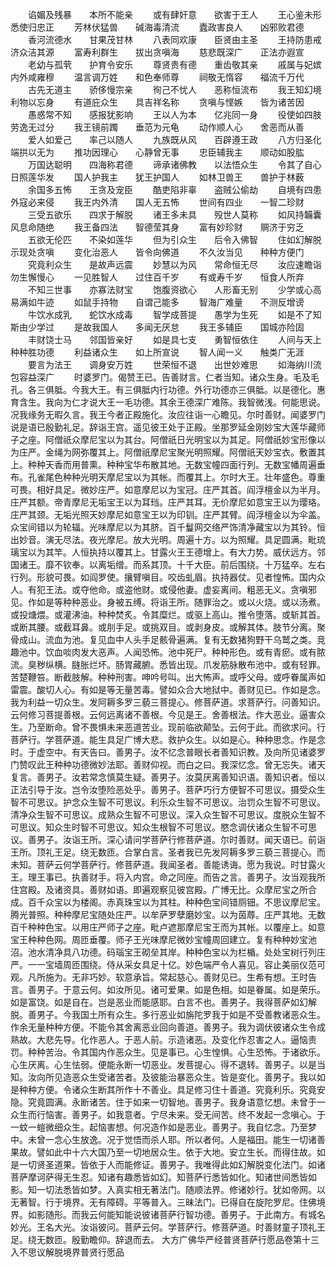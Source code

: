 <!-- { "loadSidebar": true } -->
　　谄媚及残暴　　本所不能亲
　　或有肆奸意　　欲害于王人
　　王心鉴未形　　悉使归忠正
　　芳林伏猛兽　　碱海毒清流
　　蠹政害良人　　凶邪败君德
　　香河流德水　　甘果茂甘林
　　八表同欢康　　臣贤由主圣
　　王持防患戒　　济众洁其源
　　富寿利群生　　拔出贪嗔海
　　慈悲既深广　　正法亦遐宣
　　老幼与孤茕　　护育令安乐
　　尊贤贵有德　　重齿敬其亲
　　戚属与妃嫔　　内外咸雍穆
　　温言调万姓　　和色奉师尊
　　祠敬无惰容　　福流千万代
　　古先无道主　　骄侈慢宗亲
　　徇己不忧人　　恶称恒流布
　　我王知幻境　　利物以忘身
　　有道庇众生　　具吉祥名称
　　贪嗔与悭嫉　　皆为诸苦因
　　愚惑常不知　　感报犹影响
　　王以人为本　　亿兆同一身
　　役使如四肢　　劳逸无过分
　　我王镜前躅　　垂范为元龟
　　动作顺人心　　舍恶而从善
　　爱人如爱己　　率己以随人
　　九族既从风　　百辟遵王政
　　八方归圣化　　端拱以无为
　　推功因理心　　心静曾无事
　　忠臣辅我主　　顺动如股肱
　　万国达聪明　　四海称君德
　　谛承诸佛教　　以法悟众生
　　令其了自心　　日照莲华发
　　国人护我主　　犹王护国人
　　如林卫兽王　　兽护于林薮
　　余国多五怖　　王贪及宠臣
　　酷吏陷非辜　　盗贼公偷劫
　　自境有四患　　外寇必来侵
　　我王内外清　　国人无五怖
　　世间有四业　　一智二珍财
　　三受五欲乐　　四求于解脱
　　诸王多未具　　殁世人莫称
　　如风持韛囊　　风息命随绝
　　我王备四法　　智德莹其身
　　富有妙珍财　　赒济于穷乏
　　五欲无伦匹　　不染如莲华
　　但为引众生　　后令入佛智
　　住如幻解脱　　示现处贪嗔
　　变化治恶人　　皆令向佛道
　　不久汝当见　　种种方便门
　　究竟利众生　　是故声远震
　　妙慧以为风　　常命恒无尽
　　汝应速瞻诣　　勿生懈慢心
　　一见胜智人　　过住百千岁
　　有或寿千岁　　恒食人所弃
　　不知三世事　　亦寡法财宝
　　饱腹资欲心　　人形畜无别
　　少学或心高　　易满如牛迹
　　如鼠手持物　　自谓己能多
　　智海广难量　　不测反增谤
　　牛饮水成乳　　蛇饮水成毒
　　智学成菩提　　愚学为生死
　　如是不了知　　斯由少学过
　　是故我国人　　多闻无厌怠
　　我王多辅臣　　国城亦险固
　　丰财饶士马　　邻国皆亲好
　　如是具七支　　勇智恒依住
　　人间与天上　　种种胜功德
　　利益诸众生　　如上所宣说
　　智人闻一义　　触类广无涯
　　要言为法王　　调身安万姓
　　世荣恒不退　　出世妙难思
　　如海纳川流　　包容益深广
　　时婆罗门。偈赞王已。告善财言。仁者当知。诸众生身。毛及毛孔。各三俱胝。今我大王。有三俱胝内行功德。外行功德亦三俱胝。以是德化。惠育含生。我向为仁才说大王一毛功德。其余王德深广难陈。我智微浅。何能思说。况我缘务无暇久言。我王今者正殿施化。汝应往诣一心瞻见。尔时善财。闻婆罗门说是语已殷勤礼足。辞诣王宫。遥见彼王处于正殿。坐那罗延金刚妙宝大莲华藏师子之座。阿僧祇众摩尼宝以为其台。阿僧祇日光明宝以为其足。阿僧祇妙宝形像以为庄严。金绳为网弥覆其上。阿僧祇摩尼宝聚光明照耀。阿僧祇天妙宝衣。敷置其上。种种天香而用普熏。种种宝华布散其地。无数宝幢四面行列。无数宝幡周遍垂布。孔雀尾色种种光明天摩尼宝以为其帐。而覆其上。尔时大王。壮年盛色。尊重可畏。相好具足。微妙庄严。如意摩尼以为宝冠。庄严其首。阎浮檀金以为半月。庄严其额。帝青摩尼无垢宝王以为耳珰。庄严其耳。无价摩尼如意宝王以为璎珞。庄严其颈。无垢光照天妙摩尼如意宝王以为印钏。庄严其臂。阎浮檀金以为伞盖。众宝间错以为轮辐。光味摩尼以为其脐。百千鬘网交络严饰清净藏宝以为其铃。恒出妙音。演无尽法。夜光摩尼。放大光明。周遍十方。以为照耀。具足圆满。毗琉璃宝以为其竿。人恒执持以覆其上。甘露火王王德增上。有大力势。威伏远方。邻国诸王。靡不钦奉。以离垢缯。而系其顶。十千大臣。前后围绕。十万猛卒。左右行列。形貌可畏。如阎罗使。攘臂嗔目。咬齿虬眉。执持器仗。见者惶怖。国内众人。有犯王法。或夺他命。或盗他财。或侵他妻。虚妄离间。粗恶无义。贪嗔邪见。作如是等种种恶业。身被五缚。将诣王所。随罪治之。或以火烧。或以汤煮。或投煻煨。或灌沸油。种种焚炙。令其糜烂。或驱上高山。推令堕落。或斩其首。或断其腰。或截耳鼻。或刖手足。或挑双目。或剥身皮。或解其体。肢节分离。聚骨成山。流血为池。复见血中人头手足骸骨遍满。复有无数猪狗野干乌鹫之类。竞趣池中。饮血啖肉发大恶声。人闻恐怖。池中死尸。种种形色。或有青瘀。或有脓流。臭秽纵横。膖胀烂坏。肠胃藏腑。悉皆出现。爪发筋脉散布池中。或有轻罪。苦楚鞭笞。断截肢解。种种刑害。呻吟号叫。出大怖声。或呼父母。或呼眷属声如雷震。酸切人心。有如是等无量苦毒。譬如众合大地狱中。善财见已。作如是念。我为利益一切众生。发阿耨多罗三藐三菩提心。修菩萨道。求菩萨行。问善知识。云何修习菩提善根。云何远离诸不善根。今见是王。舍善根法。作大恶业。逼害众生。乃至断命。曾不畏惧未来恶道苦业。现前临欲颠坠。云何于此。而欲求问。行菩萨行。学菩萨道。能生具足广博大悲。救护众生。以如是心。种种思念。作是念时。于虚空中。有天告曰。善男子。汝不忆念普眼长者善知识教。及向所见诸婆罗门赞叹此王种种功德微妙法耶。善财仰视。而白之曰。我深忆念。曾无忘失。诸天复言。善男子。汝若常念慎莫生疑。善男子。汝莫厌离善知识语。善知识者。恒以正法引导于汝。岂令汝堕险恶处乎。善男子。菩萨巧行方便智不可思议。摄受众生智不可思议。护念众生智不可思议。利乐众生智不可思议。治罚众生智不可思议。清净众生智不可思议。成熟众生智不可思议。深入众生智不可思议。度脱众生智不可思议。知众生时智不可思议。知众生根智不可思议。愍念调伏诸众生智不可思议。善男子。汝诣王所。深心请问学菩萨行修菩萨道。尔时善财。闻天语已。前诣王所。顶礼王足。绕无数匝。合掌白言。圣者我已先发阿耨多罗三藐三菩提心。而未知。菩萨云何学菩萨行。修菩萨道。我闻圣者。善能诱诲。愿为我说。时甘露火王。理王事已。执善财手。将入内宫。命之同座。而告之言。善男子。汝当观我所住宫殿。及诸资具。善财如语。即遍观察见彼宫殿。广博无比。众摩尼宝之所合成。百千众宝以为楼阁。赤真珠宝以为其柱。种种色宝间错厕钿。不思议摩尼宝。腾光普照。种种摩尼宝随处庄严。以牟萨罗孽磨妙宝。以为茵蓐。庄严其地。无数百千种种色宝。以用庄严师子之座。毗卢遮那摩尼宝王而为其帐。以覆座上。如意宝王种种色网。周匝垂覆。师子王光味摩尼微妙宝幢周回建立。复有种种妙宝池沼。池水清净具八功德。码瑙宝王砌垒其岸。种种色宝以为栏楯。处处宝树行列庄严。一一宝墙周匝围绕。侍从采女具足十亿。妙色端严令人喜见。容止美丽仪范可观。凡所施为。无非巧妙。软意承旨。常起慈心。善财见已。生希有想。王时告言。善男子。于意云何。如汝所见。诸可爱果。如是色相。如是眷属。如是荣乐。如是富饶。如是自在。岂是恶业而能感耶。白言不也。善男子。我得菩萨如幻解脱。善男子。今我国土所有众生。多行恶业如旃陀罗我于如是不受善教诸恶众生。作余无量种种方便。不能令其舍离恶业回向善道。善男子。我为调伏彼诸众生令成熟故。大悲先导。化作恶人。于恶人前。示造诸恶。及变化作忍害之人。逼恼责罚。种种苦治。令其国内作恶众生。见是事已。心生惶惧。心生恐怖。于诸欲乐。心生厌离。心生怯弱。便能永断一切恶业。发菩提心。得不退转。善男子。以是当知。汝向所见造恶众生受诸苦者。及彼能治暴恶众生。皆是变化。善男子。我以如是种种方便。令诸众生断其所作十不善业。具足修习住十善道。究竟利乐。究竟安隐。究竟圆满。永断诸苦。住于如来一切智地。善男子。我身语意忆想。未曾于一众生而行恼害。善男子。如我意者。宁尽未来。受无间苦。终不发起一念嗔心。于一蚊一螘微细众生。起恼害想。何况造作如是恶业。善男子。我自忆念。乃至梦中。未曾一念心生放逸。况于觉悟而杀人耶。所以者何。人是福田。能生一切诸善果故。譬如此中十六大国乃至一切地居众生。依于大地。安立生长。而得住故。如是一切贤圣道果。皆依于人而能修证。善男子。我唯得此如幻解脱变化法门。如诸菩萨摩诃萨得无生忍。知诸有趣悉皆如幻。知菩萨行悉皆如化。知诸世间悉皆如影。知一切法悉皆如梦。入真实相无著法门。随顺法界。修诸妙行。犹如帝网。以无著智。行于境界。无有障碍。平等普入。三昧法门。已得自在旋陀罗尼。住佛境界。如影随形。而我云何能知能说彼诸菩萨行智功德。善男子。于此南方。有城名妙光。王名大光。汝诣彼问。菩萨云何。学菩萨行。修菩萨道。时善财童子顶礼王足。绕无数匝。殷勤瞻仰。辞退而去。
大方广佛华严经普贤菩萨行愿品卷第十三入不思议解脱境界普贤行愿品
